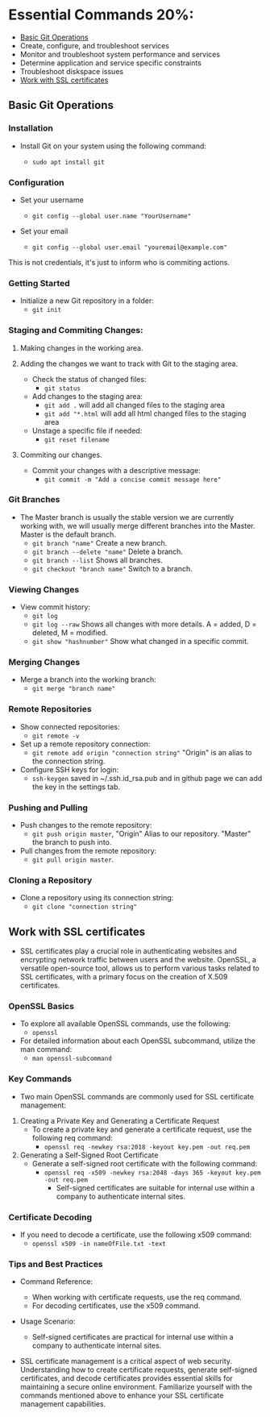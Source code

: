 # Essential Commands 20%:
* [Basic Git Operations](https://github.com/DorBitton/certified-kubernetes-administrator/blob/main/LFCS/Essential%20Commands.md#basic-git-operations)
* Create, configure, and troubleshoot services
* Monitor and troubleshoot system performance and services
* Determine application and service specific constraints
* Troubleshoot diskspace issues
* [Work with SSL certificates](https://github.com/DorBitton/certified-kubernetes-administrator/blob/main/LFCS/Essential%20Commands/Essential%20Commands.md#work-with-ssl-certificates)


## Basic Git Operations

### Installation
* Install Git on your system using the following command:

    * `sudo apt install git`

### Configuration
* Set your username
    * `git config --global user.name "YourUsername"`

* Set your email
    * `git config --global user.email "youremail@example.com"`

This is not credentials, it's just to inform who is commiting actions.

### Getting Started
* Initialize a new Git repository in a folder:
    * `git init`

### Staging and Commiting Changes: 
1) Making changes in the working area.
2) Adding the changes we want to track with Git to the staging area.
    * Check the status of changed files:
        * `git status`
    * Add changes to the staging area:
        * `git add .` will add all changed files to the staging area
        * `git add "*.html` will add all html changed files to the staging area
    * Unstage a specific file if needed:
        * `git reset filename`

3) Commiting our changes.
    * Commit your changes with a descriptive message:
        * `git commit -m "Add a concise commit message here"`


### Git Branches
* The Master branch is usually the stable version we are currently working with, we will usually merge different branches into the Master. Master is the default branch.
     * `git branch "name"` Create a new branch.
     * `git branch --delete "name"` Delete a branch.
     * `git branch --list` Shows all branches.
     * `git checkout "branch name"` Switch to a branch.

### Viewing Changes
* View commit history:
    * `git log`
    * `git log --raw` Shows all changes with more details. A = added, D = deleted, M = modified.
    * `git show "hashnumber"` Show what changed in a specific commit.

### Merging Changes
* Merge a branch into the working branch:
    * `git merge "branch name"`

### Remote Repositories
* Show connected repositories:
    * `git remote -v`
* Set up a remote repository connection:
    * `git remote add origin "connection string"` "Origin" is an alias to the connection string.
* Configure SSH keys for login:
    * `ssh-keygen` saved in ~/.ssh.id_rsa.pub and in github page we can add the key in the settings tab. 

### Pushing and Pulling
* Push changes to the remote repository:
    * `git push origin master`, "Origin" Alias to our repository. "Master" the branch to push into.
* Pull changes from the remote repository:
    * `git pull origin master`.

### Cloning a Repository
* Clone a repository using its connection string:
    * `git clone "connection string"`

## Work with SSL certificates

* SSL certificates play a crucial role in authenticating websites and encrypting network traffic between users and the website. OpenSSL, a versatile open-source tool, allows us to perform various tasks related to SSL certificates, with a primary focus on the creation of X.509 certificates.

### OpenSSL Basics
* To explore all available OpenSSL commands, use the following:
    * `openssl`
* For detailed information about each OpenSSL subcommand, utilize the man command:
    * `man openssl-subcommand`


### Key Commands
* Two main OpenSSL commands are commonly used for SSL certificate management:

1. Creating a Private Key and Generating a Certificate Request
    * To create a private key and generate a certificate request, use the following req command:
        * `openssl req -newkey rsa:2018 -keyout key.pem -out req.pem`
2. Generating a Self-Signed Root Certificate
    * Generate a self-signed root certificate with the following command:
        * `openssl req -x509 -newkey rsa:2048 -days 365 -keyout key.pem -out req.pem`
            * Self-signed certificates are suitable for internal use within a company to authenticate internal sites.

### Certificate Decoding
* If you need to decode a certificate, use the following x509 command:
    * `openssl x509 -in nameOfFile.txt -text`

### Tips and Best Practices
* Command Reference:
    * When working with certificate requests, use the req command.
    * For decoding certificates, use the x509 command.
* Usage Scenario:
    * Self-signed certificates are practical for internal use within a company to authenticate internal sites.

* SSL certificate management is a critical aspect of web security. Understanding how to create certificate requests, generate self-signed certificates, and decode certificates provides essential skills for maintaining a secure online environment. Familiarize yourself with the commands mentioned above to enhance your SSL certificate management capabilities.